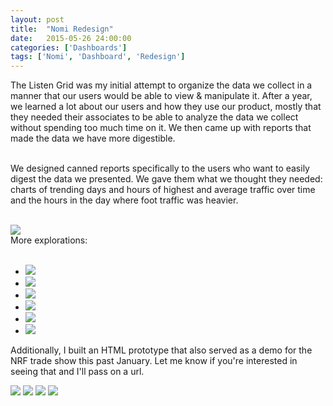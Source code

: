 ```yaml
---
layout: post
title:  "Nomi Redesign"
date:   2015-05-26 24:00:00
categories: ['Dashboards']
tags: ['Nomi', 'Dashboard', 'Redesign']
---
```

<div class="text-block">
The Listen Grid was my initial attempt to organize the data we collect in a manner that our users would be able to view &amp; manipulate it. After a year, we learned a lot about our users and how they use our product, mostly that they needed their associates to be able to analyze the data we collect without spending too much time on it. We then came up with  reports that made the data we have more digestible. <br /><br />

We designed canned reports specifically to the users who want to easily digest the data we presented. We gave them what we thought they needed: charts of trending days and hours of highest and average traffic over time and the hours in the day where foot traffic was heavier. <br /><br />
</div>

<div class="images">
	<img src="{{ base.url }}/images/Nomi/nomi-redesign-00.png" />
</div>

<div class="text-block small">
	More explorations: <br /><br />

<ul class="sketch">
	<li><img src="{{ base.url }}/images/Nomi/redesign-sketch-01.png" />
	</li>
	<li><img src="{{ base.url }}/images/Nomi/redesign-sketch-02.png" />
	</li>
	<li><img src="{{ base.url }}/images/Nomi/redesign-sketch-03.png" />
	</li>
	<li><img src="{{ base.url }}/images/Nomi/redesign-sketch-04.png" />
	</li>
	<li><img src="{{ base.url }}/images/Nomi/redesign-sketch-05.png" />
	</li>
	<li><img src="{{ base.url }}/images/Nomi/redesign-sketch-06.png" />
	</li>
</ul>

Additionally, I built an HTML prototype that also served as a demo for the NRF trade show this past January. Let me know if you're interested in seeing that and I'll pass on a url.

</div>
<div class="images">
	<img src="{{ base.url }}/images/Nomi/nomi-redesign-02.png" />
	<img src="{{ base.url }}/images/Nomi/nomi-redesign-03.png" />
	<img src="{{ base.url }}/images/Nomi/nomi-redesign-04.png" />
	<img src="{{ base.url }}/images/Nomi/nomi-redesign-05.png" />
</div>



[jekyll-gh]: https://github.com/jekyll/jekyll
[jekyll]:    http://jekyllrb.com
